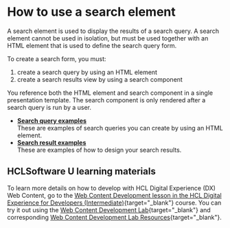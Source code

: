 # How to use a search element

A search element is used to display the results of a search query. A search element cannot be used in isolation, but must be used together with an HTML element that is used to define the search query form.

To create a search form, you must:

1.  create a search query by using an HTML element
2.  create a search results view by using a search component

You reference both the HTML element and search component in a single presentation template. The search component is only rendered after a search query is run by a user.

-   **[Search query examples](./howto_create_search_query/wcm_dev_search_form_query_examples.md)**  
These are examples of search queries you can create by using an HTML element.
-   **[Search result examples](./howto_display_search_results/wcm_dev_search_form_results_examples.md)**  
These are examples of how to design your search results.

## HCLSoftware U learning materials

To learn more details on how to develop with HCL Digital Experience (DX) Web Content, go to the [Web Content Development lesson in the HCL Digital Experience for Developers (Intermediate)](https://hclsoftwareu.hcltechsw.com/component/axs/?view=sso_config&id=3&forward=https%3A%2F%2Fhclsoftwareu.hcltechsw.com%2Fcourses%2Flesson%2F%3Fid%3D3500){target="_blank"} course. You can try it out using the [Web Content Development Lab](https://hclsoftwareu.hcltechsw.com/images/Lc4sMQCcN5uxXmL13gSlsxClNTU3Mjc3NTc4MTc2/DS_Academy/DX/Developer/HDX-DEV-200_Web_Content_Development.pdf){target="_blank"} and corresponding [Web Content Development Lab Resources](https://hclsoftwareu.hcltechsw.com/images/Lc4sMQCcN5uxXmL13gSlsxClNTU3Mjc3NTc4MTc2/DS_Academy/DX/Developer/HDX-DEV-200_Web_Content_Development_Lab_Resources.zip){target="_blank"}.
